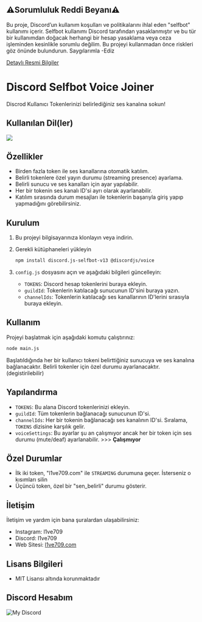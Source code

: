 ## ⚠️Sorumluluk Reddi Beyanı⚠️

Bu proje, Discord’un kullanım koşulları ve politikalarını ihlal eden "selfbot" kullanımı içerir. Selfbot kullanımı Discord tarafından yasaklanmıştır ve bu tür bir kullanımdan doğacak herhangi bir hesap yasaklama veya ceza işleminden kesinlikle sorumlu değilim. Bu projeyi kullanmadan önce riskleri göz önünde bulundurun. Saygılarımla -Ediz

[Detaylı Resmi Bilgiler](https://support.discord.com/hc/en-us/articles/115002192352-Automated-User-Accounts-Self-Bots)



# Discord Selfbot Voice Joiner

Discrod Kullanıcı Tokenlerinizi belirlediğiniz ses kanalına sokun!

## Kullanılan Dil(ler)

<picture>
  <source srcset="https://skillicons.dev/icons?i=js,nodejs" media="(prefers-color-scheme: dark)">
  <img src="https://skillicons.dev/icons?i=js,nodejs">
</picture>

## Özellikler

- Birden fazla token ile ses kanallarına otomatik katılım.
- Belirli tokenlere özel yayın durumu (streaming presence) ayarlama.
- Belirli sunucu ve ses kanalları için ayar yapılabilir.
- Her bir tokenin ses kanalı ID'si ayrı olarak ayarlanabilir.
- Katılım sırasında durum mesajları ile tokenlerin başarıyla giriş yapıp yapmadığını görebilirsiniz.

## Kurulum

1. Bu projeyi bilgisayarınıza klonlayın veya indirin.
2. Gerekli kütüphaneleri yükleyin
    ```bash
    npm install discord.js-selfbot-v13 @discordjs/voice
    ```

3. `config.js` dosyasını açın ve aşağıdaki bilgileri güncelleyin:
   - `TOKENS`: Discord hesap tokenlerini buraya ekleyin.
   - `guildId`: Tokenlerin katılacağı sunucunun ID'sini buraya yazın.
   - `channelIds`: Tokenlerin katılacağı ses kanallarının ID'lerini sırasıyla buraya ekleyin.

## Kullanım

Projeyi başlatmak için aşağıdaki komutu çalıştırınız:

```bash
node main.js
```

Başlatıldığında her bir kullanıcı tokeni belirttiğiniz sunucuya ve ses kanalına bağlanacaktır. Belirli tokenler için özel durumu ayarlanacaktır. (degistirilebilir)

## Yapılandırma

- `TOKENS`: Bu alana Discord tokenlerinizi ekleyin.
- `guildId`: Tüm tokenlerin bağlanacağı sunucunun ID'si.
- `channelIds`: Her bir tokenin bağlanacağı ses kanalının ID'si. Sıralama, `TOKENS` dizisine karşılık gelir.
- `voiceSettings`: Bu ayarlar şu an çalışmıyor ancak her bir token için ses durumu (mute/deaf) ayarlanabilir.  >>> **Çalışmıyor**

## Özel Durumlar

- İlk iki token, "l1ve709.com" ile `STREAMING` durumuna geçer. İsterseniz o kısımları silin
- Üçüncü token, özel bir "sen_belirli" durumu gösterir.

## İletişim

İletişim ve yardım için bana şuralardan ulaşabilirsiniz:

- Instagram: l1ve709
- Discord: l1ve709
- Web Sitesi: [l1ve709.com](https://www.l1ve709.com)

## Lisans Bilgileri

- MIT Lisansı altında korunmaktadır


## Discord Hesabım

![My Discord](https://lantern.rest/api/v1/users/794909914760871967?svg=1&theme=dark&borderRadius=2&hideActivity=1&hideStatus=0)
